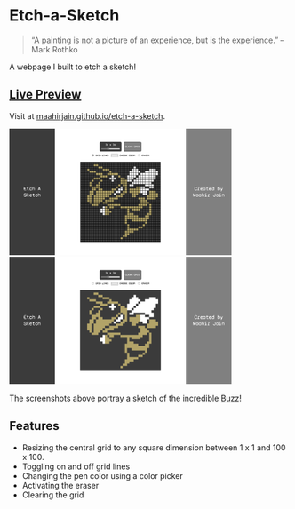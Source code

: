 # Etch-a-Sketch

> “A painting is not a picture of an experience, but is the experience.” –Mark Rothko

A webpage I built to etch a sketch! 

## [Live Preview](https://maahirjain.github.io/etch-a-sketch)
Visit at [maahirjain.github.io/etch-a-sketch](https://maahirjain.github.io/etch-a-sketch).

<img src="./screenshots/gridlines_screenshot.png" alt="Buzz Sketch with grid lines" width="400px"><img src="./screenshots/nogridlines_screenshot.png" alt="Buzz Sketch without grid lines" width="400px">

The screenshots above portray a sketch of the incredible [Buzz](https://ramblinwreck.com/buzz/)!

## Features
- Resizing the central grid to any square dimension between 1 x 1 and 100 x 100.
- Toggling on and off grid lines
- Changing the pen color using a color picker
- Activating the eraser
- Clearing the grid
